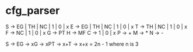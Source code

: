 # cfg_parser

S -> EG | TH | NC | 1 | 0 | x
E -> EG | TH | NC | 1 | 0 | x
T -> TH | NC | 1 | 0 | x
F -> NC | 1 | 0 | x
G -> PT
H -> MF
C -> 1 | 0 | x
P -> +
M -> *
N -> -

S -> EG -> xG -> xPT -> x+T -> x+x = 2n - 1 where n is 3